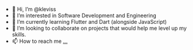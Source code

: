 - 👋 Hi, I’m @kleviss
- 👀 I’m interested in Software Development and Engineering
- 🌱 I’m currently learning Flutter and Dart (alongside JavaScript)
- 💞️ I’m looking to collaborate on projects that would help me level up my skills.
- 📫 How to reach me [...](https://www.linkedin.com/in/klevis-xhyra/)

<!---
kleviss/kleviss is a ✨ special ✨ repository because its `README.md` (this file) appears on your GitHub profile.
You can click the Preview link to take a look at your changes.
--->
